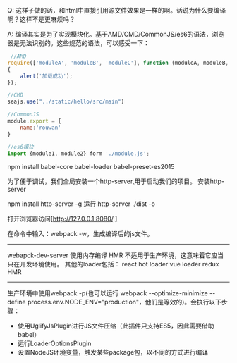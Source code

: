 Q: 这样子做的话，和html中直接引用源文件效果是一样的啊。话说为什么要编译啊？这样不是更麻烦吗？

A: 编译其实是为了实现模块化。基于AMD/CMD/CommonJS/es6的语法，浏览器是无法识别的。这些规范的语法，可以感受一下：

```js
 //AMD
require(['moduleA', 'moduleB', 'moduleC'], function (moduleA, moduleB, moduleC)
{
    alert('加载成功');
});

//CMD
seajs.use("../static/hello/src/main")

//CommonJS
module.export = {
    name:'rouwan'
}

//es6模块
import {module1, module2} form './module.js';
```

npm install babel-core babel-loader babel-preset-es2015

为了便于调试，我们全局安装一个http-server,用于启动我们的项目。
安装http-server

npm install http-server -g
运行 http-server ./dist -o

打开浏览器访问[http://127.0.0.1:8080/,]


在命令中输入：webpack -w，生成编译后的js文件。

---

webapck-dev-server 使用内存编译
HMR 不适用于生产环境，这意味着它应当只在开发环境使用。
其他的loader包括：
react hot loader
vue loader
redux HMR

---

生产环境中使用webpack -p(也可以运行 webpack --optimize-minimize --define process.env.NODE_ENV="production"，他们是等效的)。会执行以下步骤：
- 使用UglifyJsPlugin进行JS文件压缩（此插件只支持ES5，因此需要借助babel）
- 运行LoaderOptionsPlugin
- 设置NodeJS环境变量，触发某些package包，以不同的方式进行编译
